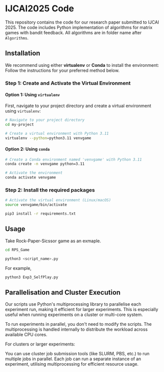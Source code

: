 # IJCAI2025 Code

This repository contains the code for our research paper submitted to IJCAI 2025. 
The code includes Python implementation of algorithms for matrix games with bandit feedback.
All algorithms are in folder name after `Algorithms`.


## Installation

We recommend using either **virtualenv** or **Conda** to install the environment:
Follow the instructions for your preferred method below.

### Step 1: Create and Activate the Virtual Environment

#### Option 1: Using `virtualenv`

First, navigate to your project directory and create a virtual environment using `virtualenv`:

```bash
# Navigate to your project directory
cd my-project

# Create a virtual environment with Python 3.11
virtualenv --python=python3.11 venvgame

```

#### Option 2: Using `conda`

```bash
# Create a Conda environment named 'venvgame' with Python 3.11
conda create -n venvgame python=3.11

# Activate the environment
conda activate venvgame
```

### Step 2: Install the required packages


```bash
# Activate the virtual environment (Linux/macOS)
source venvgame/bin/activate

pip3 install -r requirements.txt

```

## Usage

Take Rock-Paper-Sicssor game as an exmaple.

```bash
cd RPS_Game

python3 <script_name>.py
```

For example, 
```bash
python3 Exp3_SelfPlay.py
```

## Parallelisation and Cluster Execution
Our scripts use Python's multiprocessing library to parallelise each experiment run, making it efficient for larger experiments. 
This is especially useful when running experiments on a cluster or multi-core system.

To run experiments in parallel, you don't need to modify the scripts. 
The multiprocessing is handled internally to distribute the workload across available CPU cores.

For clusters or larger experiments:

You can use cluster job submission tools (like SLURM, PBS, etc.) to run multiple jobs in parallel.
Each job can run a separate instance of an experiment, utilising multiprocessing for efficient resource usage.
